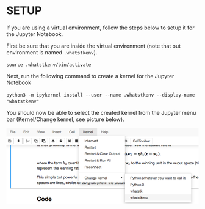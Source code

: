 # SETUP

If you are using a virtual environment, follow the steps below to setup it for the Jupyter Notebook.

First be sure that you are inside the virtual environment (note that out environment is named `.whatstkenv`).

`source .whatstkenv/bin/activate`

Next, run the following command to create a kernel for the Jupyter Notebook

`python3 -m ipykernel install --user --name .whatstkenv --display-name "whatstkenv"`

You should now be able to select the created kernel from the Jupyter menu bar (Kernel/Change kernel, see picture below).

![](files/kernelsetup.png?raw=true)
